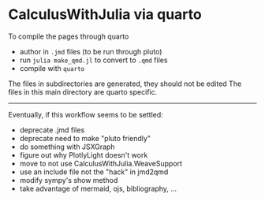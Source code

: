 # CalculusWithJulia via quarto

To compile the pages through quarto


* author in `.jmd` files (to be run through pluto)
* run `julia make_qmd.jl` to convert to `.qmd` files
* compile with `quarto`

The files in subdirectories are generated, they should not be edited
The files in this main directory are quarto specific.


---
Eventually, if this workflow seems to be settled:

* deprecate .jmd files
* deprecate need to make "pluto friendly"
* do something with JSXGraph
* figure out why PlotlyLight doesn't work
* move to not use CalculusWithJulia.WeaveSupport
* use an include file not the "hack" in jmd2qmd
* modify sympy's show method
* take advantage of mermaid, ojs, bibliography, ...
